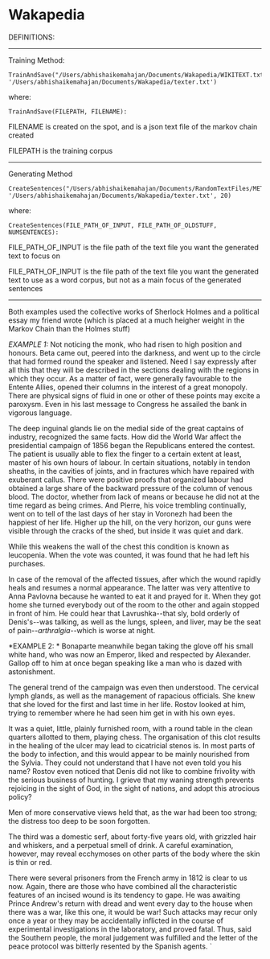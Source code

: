 # Wakapedia


DEFINITIONS:
************************************************************************
Training Method:
```
TrainAndSave("/Users/abhishaikemahajan/Documents/Wakapedia/WIKITEXT.txt", '/Users/abhishaikemahajan/Documents/Wakapedia/texter.txt')
```

where:
```
TrainAndSave(FILEPATH, FILENAME):
```
FILENAME is created on the spot, and is a json text file of the markov chain created 

FILEPATH is the training corpus 

************************************************************************************************************************
Generating Method
```
CreateSentences("/Users/abhishaikemahajan/Documents/RandomTextFiles/META.txt", '/Users/abhishaikemahajan/Documents/Wakapedia/texter.txt', 20)
```
where:
```
CreateSentences(FILE_PATH_OF_INPUT, FILE_PATH_OF_OLDSTUFF, NUMSENTENCES):
```
FILE_PATH_OF_INPUT is the file path of the text file you want the generated text to focus on

FILE_PATH_OF_INPUT is the file path of the text file you want the generated text to use as a word corpus, but not as a main focus of the generated sentences

*************
Both examples used the collective works of Sherlock Holmes and a political essay my friend wrote (which is placed at a much heigher weight in the Markov Chain than the Holmes stuff)

*EXAMPLE 1:*
 Not noticing the monk, who had risen to high position and honours. Beta came out, peered into the darkness, and went up to the circle that had formed round the speaker and listened. Need I say expressly after all this that they will be described in the sections dealing with the regions in which they occur. As a matter of fact, were generally favourable to the Entente Allies, opened their columns in the interest of a great monopoly. There are physical signs of fluid in one or other of these points may excite a paroxysm. Even in his last message to Congress he assailed the bank in vigorous language.

The deep inguinal glands lie on the medial side of the great captains of industry, recognized the same facts. How did the World War affect the presidential campaign of 1856 began the Republicans entered the contest. The patient is usually able to flex the finger to a certain extent at least, master of his own hours of labour. In certain situations, notably in tendon sheaths, in the cavities of joints, and in fractures which have repaired with exuberant callus. There were positive proofs that organized labour had obtained a large share of the backward pressure of the column of venous blood. The doctor, whether from lack of means or because he did not at the time regard as being crimes. And Pierre, his voice trembling continually, went on to tell of the last days of her stay in Voronezh had been the happiest of her life. Higher up the hill, on the very horizon, our guns were visible through the cracks of the shed, but inside it was quiet and dark.

While this weakens the wall of the chest this condition is known as leucopenia. When the vote was counted, it was found that he had left his purchases.

In case of the removal of the affected tissues, after which the wound rapidly heals and resumes a normal appearance. The latter was very attentive to Anna Pavlovna because he wanted to eat it and prayed for it. When they got home she turned everybody out of the room to the other and again stopped in front of him. He could hear that Lavrushka--that sly, bold orderly of Denis's--was talking, as well as the lungs, spleen, and liver, may be the seat of pain--_arthralgia_--which is worse at night.

 
 *EXAMPLE 2: *
 Bonaparte meanwhile began taking the glove off his small white hand, who was now an Emperor, liked and respected by Alexander. Gallop off to him at once began speaking like a man who is dazed with astonishment.

The general trend of the campaign was even then understood. The cervical lymph glands, as well as the management of rapacious officials. She knew that she loved for the first and last time in her life. Rostov looked at him, trying to remember where he had seen him get in with his own eyes.

It was a quiet, little, plainly furnished room, with a round table in the clean quarters allotted to them, playing chess. The organisation of this clot results in the healing of the ulcer may lead to cicatricial stenos is. In most parts of the body to infection, and this would appear to be mainly nourished from the Sylvia. They could not understand that I have not even told you his name? Rostov even noticed that Denis did not like to combine frivolity with the serious business of hunting. I grieve that my waning strength prevents rejoicing in the sight of God, in the sight of nations, and adopt this atrocious policy?

 Men of more conservative views held that, as the war had been too strong; the distress too deep to be soon forgotten.

The third was a domestic serf, about forty-five years old, with grizzled hair and whiskers, and a perpetual smell of drink. A careful examination, however, may reveal ecchymoses on other parts of the body where the skin is thin or red.

There were several prisoners from the French army in 1812 is clear to us now. Again, there are those who have combined all the characteristic features of an incised wound is its tendency to gape. He was awaiting Prince Andrew's return with dread and went every day to the house when there was a war, like this one, it would be war! Such attacks may recur only once a year or they may be accidentally inflicted in the course of experimental investigations in the laboratory, and proved fatal. Thus, said the Southern people, the moral judgement was fulfilled and the letter of the peace protocol was bitterly resented by the Spanish agents.
 `
